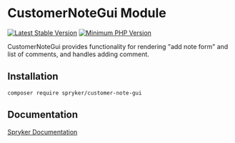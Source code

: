 # CustomerNoteGui Module
[![Latest Stable Version](https://poser.pugx.org/spryker/customer-note-gui/v/stable.svg)](https://packagist.org/packages/spryker/customer-note-gui)
[![Minimum PHP Version](https://img.shields.io/badge/php-%3E%3D%208.0-8892BF.svg)](https://php.net/)

CustomerNoteGui provides functionality for rendering "add note form" and list of comments, and handles adding comment.

## Installation

```
composer require spryker/customer-note-gui
```

## Documentation

[Spryker Documentation](https://docs.spryker.com)
